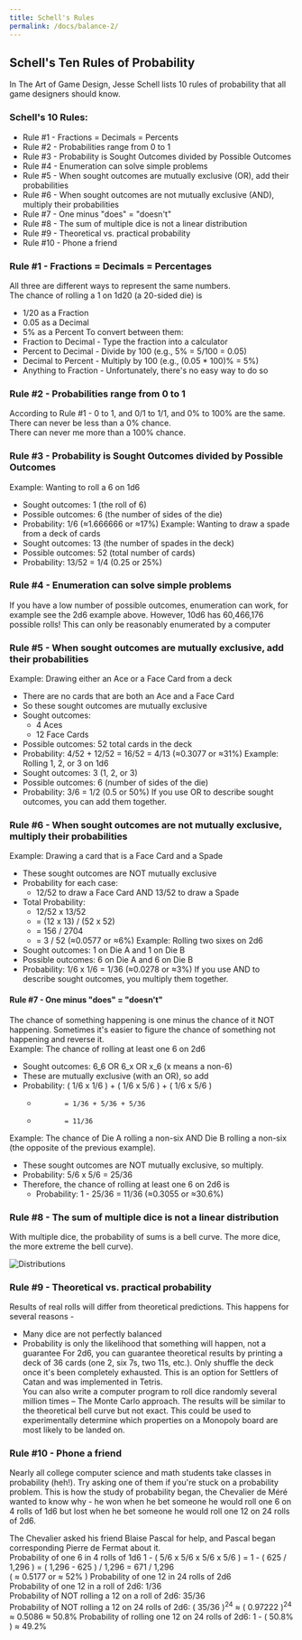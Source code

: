 ```yaml
---
title: Schell's Rules
permalink: /docs/balance-2/
---
```


## Schell's Ten Rules of Probability

In The Art of Game Design, Jesse Schell lists 10 rules of probability that all game designers should know.

### Schell's 10 Rules:
* Rule #1 - Fractions = Decimals = Percents
* Rule #2 - Probabilities range from 0 to 1
* Rule #3 - Probability is Sought Outcomes divided by Possible Outcomes
* Rule #4 - Enumeration can solve simple problems
* Rule #5 - When sought outcomes are mutually exclusive (OR), add their probabilities
* Rule #6 - When sought outcomes are not mutually exclusive (AND), multiply their probabilities
* Rule #7 - One minus "does" = "doesn't"
* Rule #8 - The sum of multiple dice is not a linear distribution
* Rule #9 - Theoretical vs. practical probability
* Rule #10 - Phone a friend


### Rule #1 - Fractions = Decimals = Percentages
All three are different ways to represent the same numbers.  
The chance of rolling a 1 on 1d20 (a 20-sided die) is  
* 1/20 as a Fraction
* 0.05 as a Decimal
*   5% as a Percent 
To convert between them:  
* Fraction to Decimal  - Type the fraction into a calculator
* Percent to Decimal   - Divide by 100 (e.g., 5% = 5/100 = 0.05)
* Decimal to Percent   - Multiply by 100 (e.g., (0.05 * 100)% = 5%)
* Anything to Fraction - Unfortunately, there's no easy way to do so

### Rule #2 - Probabilities range from 0 to 1
According to Rule #1 - 0 to 1, and 0/1 to 1/1, and 0% to 100% are the same.
There can never be less than a 0% chance.  
There can never me more than a 100% chance.  

### Rule #3 - Probability is Sought Outcomes divided by Possible Outcomes
Example: Wanting to roll a 6 on 1d6
* Sought outcomes: 1 (the roll of 6)
* Possible outcomes: 6 (the number of sides of the die)
* Probability: 1/6 (≈1.666666 or ≈17%)
Example: Wanting to draw a spade from a deck of cards
* Sought outcomes: 13 (the number of spades in the deck)
* Possible outcomes: 52 (total number of cards)
* Probability: 13/52 = 1/4 (0.25 or 25%)

### Rule #4 - Enumeration can solve simple problems
If you have a low number of possible outcomes, enumeration can work, for example see the 2d6 example above. However, 10d6 has 60,466,176 possible rolls! This can only be reasonably enumerated by a computer

### Rule #5 - When sought outcomes are mutually exclusive, add their probabilities
Example: Drawing either an Ace or a Face Card from a deck
* There are no cards that are both an Ace and a Face Card
* So these sought outcomes are mutually exclusive
* Sought outcomes:
  * 4	Aces
  * 12	Face Cards
 * Possible outcomes: 52 total cards in the deck
 * Probability: 4/52 + 12/52 = 16/52 = 4/13 (≈0.3077 or ≈31%)
Example: Rolling 1, 2, or 3 on 1d6
* Sought outcomes: 3 (1, 2, or 3)
* Possible outcomes: 6 (number of sides of the die)
* Probability: 3/6 = 1/2 (0.5 or 50%)
If you use OR to describe sought outcomes, you can add them together.

### Rule #6 - When sought outcomes are not mutually exclusive, multiply their probabilities
Example: Drawing a card that is a Face Card and a Spade
* These sought outcomes are NOT mutually exclusive
* Probability for each case:
  * 12/52 to draw a Face Card AND 13/52 to draw a Spade
* Total Probability:    
  *   12/52 x 13/52
  * = (12 x 13) / (52 x 52)
  * =  156 / 2704
  * =  3 / 52 (≈0.0577 or ≈6%)
Example: Rolling two sixes on 2d6
* Sought outcomes:    1 on Die A and 1 on Die B
* Possible outcomes:  6 on Die A and 6 on Die B
* Probability: 1/6 x 1/6 = 1/36 (≈0.0278 or ≈3%)
If you use AND to describe sought outcomes, you multiply them together.


#### Rule #7 - One minus "does" = "doesn't"
The chance of something happening is one minus the chance of it NOT happening. Sometimes it's easier to figure the chance of something not happening and reverse it.  
Example: The chance of rolling at least one 6 on 2d6
* Sought outcomes: 6_6 OR 6_x OR x_6 (x means a non-6)
* These are mutually exclusive (with an OR), so add
* Probability: ( 1/6 x 1/6 ) + ( 1/6 x 5/6 ) + ( 1/6 x 5/6 )
  *            = 1/36 + 5/36 + 5/36 
  *            = 11/36
Example: The chance of Die A rolling a non-six AND Die B rolling a non-six (the opposite of the previous example).
* These sought outcomes are NOT mutually exclusive, so multiply. 
* Probability: 5/6 x 5/6 = 25/36
* Therefore, the chance of rolling at least one 6 on 2d6 is
  * Probability: 1 - 25/36 = 11/36 (≈0.3055 or ≈30.6%)

### Rule #8 - The sum of multiple dice is not a linear distribution
With multiple dice, the probability of sums is a bell curve. The more dice, the more extreme the bell curve).

<centre>        
    <img src="{{ "/assets/img/balance/distrubutions.png" | relative_url }}" alt="Distributions" class="img-responsive">
</centre>

### Rule #9 - Theoretical vs. practical probability
Results of real rolls will differ from theoretical predictions. This happens for several reasons - 
* Many dice are not perfectly balanced
* Probability is only the likelihood that something will happen, not a guarantee
For 2d6, you can guarantee theoretical results by printing a deck of 36 cards (one 2, six 7s, two 11s, etc.). Only shuffle the deck once it's been completely exhausted. This is an option for Settlers of Catan and was implemented in Tetris.  
You can also write a computer program to roll dice randomly several million times – The Monte Carlo approach. The results will be similar to the theoretical bell curve but not exact. This could be used to experimentally determine which properties on a Monopoly board are most likely to be landed on.  

### Rule #10 - Phone a friend
Nearly all college computer science and math students take classes in probability (heh!). Try asking one of them if you're stuck on a probability problem. This is how the study of probability began, the Chevalier de Méré wanted to know why - he won when he bet someone he would roll one 6 on 4 rolls of 1d6 but lost when he bet someone he would roll one 12 on 24 rolls of 2d6.  

The Chevalier asked his friend Blaise Pascal for help, and Pascal began corresponding Pierre de Fermat about it.  
Probability of one 6 in 4 rolls of 1d6
       1 - ( 5/6 x 5/6 x 5/6 x 5/6 )
    =  1 - ( 625 / 1,296 )
    =  ( 1,296 - 625 ) / 1,296
    =  671 / 1,296  
    ( ≈ 0.5177 or ≈ 52% )
Probability of one 12 in 24 rolls of 2d6  
Probability of one 12 in a roll of 2d6: 1/36  
Probability of NOT rolling a 12 on a roll of 2d6: 35/36  
Probability of NOT rolling a 12 on 24 rolls of 2d6:
    ( 35/36 )<sup>24</sup> ≈ ( 0.97222 )<sup>24</sup> ≈ 0.5086 ≈ 50.8%
Probability of rolling one 12 on 24 rolls of 2d6:
    1 - ( 50.8% ) ≈ 49.2%


















